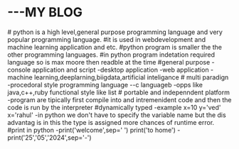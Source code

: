 <h1>---MY BLOG</h1>
# python is a high level,general purpose programming language and very popular programming language.
#it is used in webdevelopment and machine learning application and etc.
#python program is smaller the the other programming languages.
#in python program indetation required language so is max moore then readble at the time
#general purpose 
   -console application and script
   -desktop application
   -web application
   -machine learning,deeplarning,biigdata,artificial inteligance
# multi paradign
  -procedoral style programming language --c languageb
  -opps like java,c++,ruby
  functional style like list
# portable and indepenndent platform
  -program are tipically first compile into and intremenident code and then the code is run by the interpreter
#dynamically typed
  -example x=10
            y='ved'
            x='rahul'
  -in python we don't have to specify the variable name but the dis advantag is in this the type is assigned more chances of runtime error.
#print in python
  -print('welcome',sep=' ')
    print('to home')
  -print('25','05','2024',sep='-')
